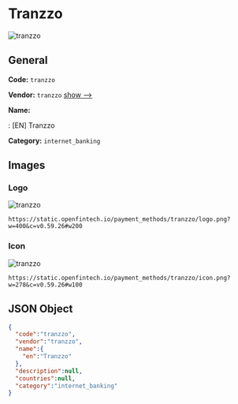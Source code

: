 
# Tranzzo 
![tranzzo](https://static.openfintech.io/payment_methods/tranzzo/logo.png?w=400&c=v0.59.26#w200)  

## General 
**Code:** `tranzzo` 
 
**Vendor:** `tranzzo` [show -->](/vendors/tranzzo/) 
 
**Name:** 
 
:	[EN] Tranzzo 
 
**Category:** `internet_banking` 
 

## Images 

### Logo 
![tranzzo](https://static.openfintech.io/payment_methods/tranzzo/logo.png?w=400&c=v0.59.26#w200)  

```
https://static.openfintech.io/payment_methods/tranzzo/logo.png?w=400&c=v0.59.26#w200
```  

### Icon 
![tranzzo](https://static.openfintech.io/payment_methods/tranzzo/icon.png?w=278&c=v0.59.26#w100)  

```
https://static.openfintech.io/payment_methods/tranzzo/icon.png?w=278&c=v0.59.26#w100
```  

## JSON Object 

```json
{
  "code":"tranzzo",
  "vendor":"tranzzo",
  "name":{
    "en":"Tranzzo"
  },
  "description":null,
  "countries":null,
  "category":"internet_banking"
}
```  
